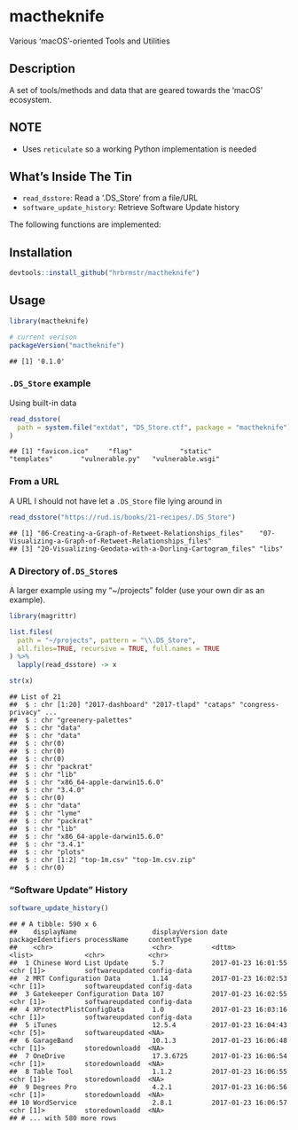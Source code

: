
# mactheknife

Various ‘macOS’-oriented Tools and Utilities

## Description

A set of tools/methods and data that are geared towards the ‘macOS’
ecosystem.

## NOTE

  - Uses `reticulate` so a working Python implementation is needed

## What’s Inside The Tin

  - `read_dsstore`: Read a ‘.DS\_Store’ from a file/URL
  - `software_update_history`: Retrieve Software Update history

The following functions are implemented:

## Installation

``` r
devtools::install_github("hrbrmstr/mactheknife")
```

## Usage

``` r
library(mactheknife)

# current verison
packageVersion("mactheknife")
```

    ## [1] '0.1.0'

### `.DS_Store` example

Using built-in data

``` r
read_dsstore(
  path = system.file("extdat", "DS_Store.ctf", package = "mactheknife")
)
```

    ## [1] "favicon.ico"     "flag"            "static"          "templates"       "vulnerable.py"   "vulnerable.wsgi"

### From a URL

A URL I should not have let a `.DS_Store` file lying around
    in

``` r
read_dsstore("https://rud.is/books/21-recipes/.DS_Store")
```

    ## [1] "06-Creating-a-Graph-of-Retweet-Relationships_files"    "07-Visualizing-a-Graph-of-Retweet-Relationships_files"
    ## [3] "20-Visualizing-Geodata-with-a-Dorling-Cartogram_files" "libs"

### A Directory of`.DS_Store`s

A larger example using my “~/projects” folder (use your own dir as an
example).

``` r
library(magrittr)

list.files(
  path = "~/projects", pattern = "\\.DS_Store", 
  all.files=TRUE, recursive = TRUE, full.names = TRUE
) %>% 
  lapply(read_dsstore) -> x

str(x)
```

    ## List of 21
    ##  $ : chr [1:20] "2017-dashboard" "2017-tlapd" "cataps" "congress-privacy" ...
    ##  $ : chr "greenery-palettes"
    ##  $ : chr "data"
    ##  $ : chr "data"
    ##  $ : chr(0) 
    ##  $ : chr(0) 
    ##  $ : chr(0) 
    ##  $ : chr "packrat"
    ##  $ : chr "lib"
    ##  $ : chr "x86_64-apple-darwin15.6.0"
    ##  $ : chr "3.4.0"
    ##  $ : chr(0) 
    ##  $ : chr "data"
    ##  $ : chr "lyme"
    ##  $ : chr "packrat"
    ##  $ : chr "lib"
    ##  $ : chr "x86_64-apple-darwin15.6.0"
    ##  $ : chr "3.4.1"
    ##  $ : chr "plots"
    ##  $ : chr [1:2] "top-1m.csv" "top-1m.csv.zip"
    ##  $ : chr(0)

### “Software Update” History

``` r
software_update_history()
```

    ## # A tibble: 590 x 6
    ##    displayName                   displayVersion date                packageIdentifiers processName     contentType
    ##    <chr>                         <chr>          <dttm>              <list>             <chr>           <chr>      
    ##  1 Chinese Word List Update      5.7            2017-01-23 16:01:55 <chr [1]>          softwareupdated config-data
    ##  2 MRT Configuration Data        1.14           2017-01-23 16:02:53 <chr [1]>          softwareupdated config-data
    ##  3 Gatekeeper Configuration Data 107            2017-01-23 16:02:55 <chr [1]>          softwareupdated config-data
    ##  4 XProtectPlistConfigData       1.0            2017-01-23 16:03:16 <chr [1]>          softwareupdated config-data
    ##  5 iTunes                        12.5.4         2017-01-23 16:04:43 <chr [5]>          softwareupdated <NA>       
    ##  6 GarageBand                    10.1.3         2017-01-23 16:06:48 <chr [1]>          storedownloadd  <NA>       
    ##  7 OneDrive                      17.3.6725      2017-01-23 16:06:54 <chr [1]>          storedownloadd  <NA>       
    ##  8 Table Tool                    1.1.2          2017-01-23 16:06:55 <chr [1]>          storedownloadd  <NA>       
    ##  9 Degrees Pro                   4.2.1          2017-01-23 16:06:56 <chr [1]>          storedownloadd  <NA>       
    ## 10 WordService                   2.8.1          2017-01-23 16:06:57 <chr [1]>          storedownloadd  <NA>       
    ## # ... with 580 more rows
